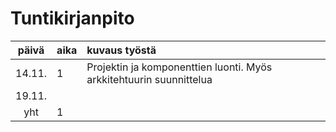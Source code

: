 # Tuntikirjanpito

| päivä | aika | kuvaus työstä |
| :----:|:-----| :-----|
| 14.11. | 1    | Projektin ja komponenttien luonti. Myös arkkitehtuurin suunnittelua |
| 19.11. |     |  |
| yht   | 1   | | 